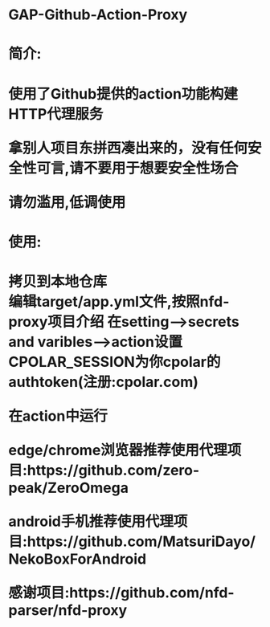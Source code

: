 # GAP-Github-Action-Proxy
<h1>简介:<h1/><p/>
  使用了Github提供的action功能构建HTTP代理服务<p/>
  拿别人项目东拼西凑出来的，没有任何安全性可言,请不要用于想要安全性场合<p/>
  请勿滥用,低调使用
<h1>使用:<h1/><p/>
  拷贝到本地仓库<br>
  编辑target/app.yml文件,按照nfd-proxy项目介绍
  在setting-->secrets and varibles-->action设置CPOLAR_SESSION为你cpolar的authtoken(注册:cpolar.com)<p/>
  在action中运行<p/>
edge/chrome浏览器推荐使用代理项目:https://github.com/zero-peak/ZeroOmega<p/>
android手机推荐使用代理项目:https://github.com/MatsuriDayo/NekoBoxForAndroid<p/>
感谢项目:https://github.com/nfd-parser/nfd-proxy
